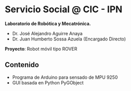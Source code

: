 # Servicio Social @ CIC - IPN
**Laboratorio de Robótica y Mecatrónica.**
- Dr. José Alejandro Aguirre Anaya
- Dr. Juan Humberto Sossa Azuela (Encargado Directo) 

**Proyecto**: Robot móvil tipo  ROVER 

## Contenido
- Programa de Arduino para sensado de MPU 9250
- GUI basada en Python PyGObject
